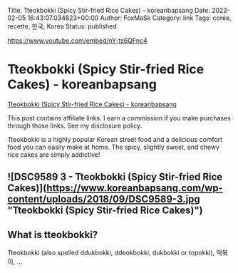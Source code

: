 Title: Tteokbokki (Spicy Stir-fried Rice Cakes) - koreanbapsang
Date: 2022-02-05 16:43:07.034823+00:00
Author: FoxMaSk 
Category: link
Tags: corée, recette, 한국, Korea
Status: published



https://www.youtube.com/embed/nY-ts6QFnc4

# Tteokbokki (Spicy Stir-fried Rice Cakes) - koreanbapsang

[Tteokbokki (Spicy Stir-fried Rice Cakes) - koreanbapsang](https://www.koreanbapsang.com/tteokbokki-spicy-stir-fried-rice-cakes/)



This post contains affiliate links. I earn a commission if you make
purchases through those links. See my disclosure policy.

Tteokbokki is a highly popular Korean street food and a delicious
comfort food you can easily make at home. The spicy, slightly sweet, and
chewy rice cakes are simply addictive!

![DSC9589 3 - Tteokbokki (Spicy Stir-fried Rice Cakes)](https://www.koreanbapsang.com/wp-content/uploads/2018/09/DSC9589-3.jpg &#34;Tteokbokki (Spicy Stir-fried Rice Cakes)&#34;)
----------------------------------------------------------------------------------------------------------------------------------------------------------------------------------------------------------------------------------------------

What is tteokbokki?
-------------------

Tteokbokki (also spelled ddukbokki, ddeokbokki, dukbokki or topokki),
떡볶이, ...

